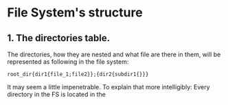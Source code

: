 # File System's structure

## 1. The directories table.
The directories, how they are nested and what file are there in them, will be represented as following in the file system:
```
root_dir{dir1{file_1;file2}};{dir2{subdir1{}}}
```
It may seem a little impenetrable.
To explain that more intelligibly:
Every directory in the FS is located in the 
